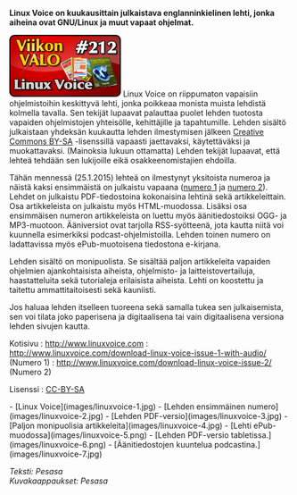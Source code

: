 <!--
Title: Linux Voice
Week: 5x04
Number: 212
Date: 2015/01/18
Pageimage: valo212-linuxvoice.png
Tags: Kaikki alustat,Lehti,Materiaali
-->

**Linux Voice on kuukausittain julkaistava englanninkielinen lehti,
jonka aiheina ovat GNU/Linux ja muut vapaat ohjelmat.**

![](images/valo212-linuxvoice.png "fig:valo212-linuxvoice.png") Linux Voice on
riippumaton vapaisiin ohjelmistoihin keskittyvä lehti, jonka poikkeaa
monista muista lehdistä kolmella tavalla. Sen tekijät lupaavat palauttaa
puolet lehden tuotosta vapaiden ohjelmistojen yhteisölle, kehittäjille
ja tapahtumille. Lehden sisältö julkaistaan yhdeksän kuukautta lehden
ilmestymisen jälkeen [Creative Commons
BY-SA](https://creativecommons.org/licenses/by-sa/3.0/) -lisenssillä
vapaasti jaettavaksi, käytettäväksi ja muokattavaksi. (Mainoksia lukuun
ottamatta) Lehden tekijät lupaavat, että lehteä tehdään sen lukijoille
eikä osakkeenomistajien ehdoilla.

Tähän mennessä (25.1.2015) lehteä on ilmestynyt yksitoista numeroa ja
näistä kaksi ensimmäistä on julkaistu vapaana ([numero
1](http://www.linuxvoice.com/download-linux-voice-issue-1-with-audio/)
ja [numero 2](http://www.linuxvoice.com/download-linux-voice-issue-2/)).
Lehdet on julkaistu PDF-tiedostoina kokonaisina lehtinä sekä
artikkeleittain. Osa artikkeleista on julkaistu myös HTML-muodossa.
Lisäksi osa ensimmäisen numeron artikkeleista on luettu myös
äänitiedostoiksi OGG- ja MP3-muotoon. Ääniversiot ovat tarjolla
RSS-syötteenä, jota kautta niitä voi kuunnella esimerkiksi
podcast-ohjelmistoilla. Lehden toinen numero on ladattavissa myös
ePub-muotoisena tiedostona e-kirjana.

Lehden sisältö on monipuolista. Se sisältää paljon artikkeleita vapaiden
ohjelmien ajankohtaisista aiheista, ohjelmisto- ja laitteistovertailuja,
haastatteluita sekä tutorialeja erilaisista aiheista. Lehti on koostettu
ja taitettu ammattitaitoisesti sekä kauniisti.

Jos haluaa lehden itselleen tuoreena sekä samalla tukea sen
julkaisemista, sen voi tilata joko paperisena ja digitaalisena tai vain
digitaalisena versiona lehden sivujen kautta.

Kotisivu
:   <http://www.linuxvoice.com>
:   <http://www.linuxvoice.com/download-linux-voice-issue-1-with-audio/>
    (Numero 1)
:   <http://www.linuxvoice.com/download-linux-voice-issue-2/> (Numero 2)

Lisenssi
:   [CC-BY-SA](https://creativecommons.org/licenses/by-sa/3.0/)

<div class="psgallery" markdown="1">
-   [Linux Voice](images/linuxvoice-1.jpg)
-   [Lehden ensimmäinen numero](images/linuxvoice-2.jpg)
-   [Lehden PDF-versio](images/linuxvoice-3.jpg)
-   [Paljon monipuolisia artikkeleita](images/linuxvoice-4.jpg)
-   [Lehti ePub-muodossa](images/linuxvoice-5.png)
-   [Lehden PDF-versio tabletissa.](images/linuxvoice-6.png)
-   [Äänitiedostojen kuuntelua podcastina.](images/linuxvoice-7.jpg)
</div>

*Teksti: Pesasa* <br />
*Kuvakaappaukset: Pesasa*

